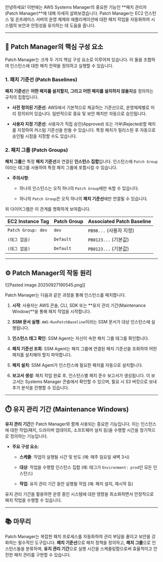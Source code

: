 
안녕하세요! 이번에는 AWS Systems Manager의 중요한 기능인 **패치 관리자(Patch Manager)**에 대해 자세히 살펴보겠습니다. Patch Manager는 EC2 인스턴스 및 온프레미스 서버의 운영 체제와 애플리케이션에 대한 패치 작업을 자동화하여 시스템의 보안과 안정성을 유지하는 데 도움을 줍니다.

---

## 🧐 Patch Manager의 핵심 구성 요소

Patch Manager는 크게 두 가지 핵심 구성 요소로 이루어져 있습니다. 이 둘을 조합하여 인스턴스에 대한 패치 전략을 정의하고 실행할 수 있습니다.

### 1. 패치 기준선 (Patch Baselines)

**패치 기준선**은 **어떤 패치를 설치할지, 그리고 어떤 패치를 설치하지 않을지**를 정의하는 규칙의 집합입니다.

- **사전 정의된 기준선**: AWS에서 기본적으로 제공하는 기준선으로, 운영체제별로 미리 정의되어 있습니다. 일반적으로 중요 및 보안 패치만 자동으로 승인됩니다.
    
- **사용자 지정 기준선**: 사용자가 직접 승인(Approved) 또는 거부(Rejected)할 패치를 지정하여 커스텀 기준선을 만들 수 있습니다. 특정 패치가 릴리스된 후 자동으로 승인될 시점을 지정할 수도 있습니다.
    

### 2. 패치 그룹 (Patch Groups)

**패치 그룹**은 특정 **패치 기준선**과 연결된 **인스턴스 집합**입니다. 인스턴스에 `Patch Group`이라는 태그를 사용하여 특정 패치 그룹에 포함시킬 수 있습니다.

- **주의사항**:
    
    - 하나의 인스턴스는 오직 하나의 `Patch Group`에만 속할 수 있습니다.
        
    - 하나의 `Patch Group`은 오직 하나의 **패치 기준선**에만 연결될 수 있습니다.

위 다이어그램은 이 관계를 명확하게 보여줍니다.

|EC2 Instance Tag|Patch Group|Associated Patch Baseline|
|---|---|---|
|`Patch Group: dev`|`dev`|`PB98...` (사용자 지정)|
|`(태그 없음)`|`Default`|`PB0123...` (기본값)|
|`(태그 없음)`|`Default`|`PB0123...` (기본값)|

---

## ⚙️ Patch Manager의 작동 원리

![[Pasted image 20250927190545.png]]

Patch Manager는 다음과 같은 과정을 통해 인스턴스를 패치합니다.

1. **시작**: 사용자는 AWS 콘솔, CLI, SDK 또는 **유지 관리 기간(Maintenance Window)**을 통해 패치 작업을 시작합니다.
    
2. **SSM 문서 실행**: `AWS-RunPatchBaseline`이라는 SSM 문서가 대상 인스턴스에 실행됩니다.
    
3. **인스턴스 태그 확인**: SSM Agent는 자신이 속한 패치 그룹 태그를 확인합니다.
    
4. **패치 기준선 조회**: SSM Agent는 패치 그룹에 연결된 패치 기준선을 조회하여 어떤 패치를 설치해야 할지 파악합니다.
    
5. **패치 설치**: SSM Agent가 인스턴스에 필요한 패치를 자동으로 설치합니다.
    
6. **보고서 생성**: 패치 작업 완료 후, 인스턴스별 패치 준수 보고서가 생성됩니다. 이 보고서는 Systems Manager 콘솔에서 확인할 수 있으며, 필요 시 S3 버킷으로 보내 추가 분석을 진행할 수 있습니다.
    

---

## ⏱️ 유지 관리 기간 (Maintenance Windows)

**유지 관리 기간**은 Patch Manager와 함께 사용되는 중요한 기능입니다. 이는 인스턴스에 대한 작업(패치, 드라이버 업데이트, 소프트웨어 설치 등)을 수행할 시간을 정기적으로 정의하는 기능입니다.

- **주요 구성 요소**:
    
    - **스케줄**: 작업이 실행될 시간 및 빈도 (예: 매주 일요일 새벽 3시)
        
    - **대상**: 작업을 수행할 인스턴스 집합 (예: 태그가 `Environment: prod`인 모든 인스턴스)
        
    - **작업**: 유지 관리 기간 동안 실행될 작업 (예: 패치 설치, 재시작 등)
        

유지 관리 기간을 활용하면 운영 중인 시스템에 대한 영향을 최소화하면서 안정적으로 패치 작업을 수행할 수 있습니다.

---

## 📚 마무리

Patch Manager는 복잡한 패치 프로세스를 자동화하여 관리 부담을 줄이고 보안을 강화하는 필수적인 도구입니다. **패치 기준선**으로 패치 정책을 정의하고, **패치 그룹**으로 인스턴스들을 분류하며, **유지 관리 기간**으로 실행 시간을 스케줄링함으로써 효율적이고 안전한 패치 관리를 구현할 수 있습니다.